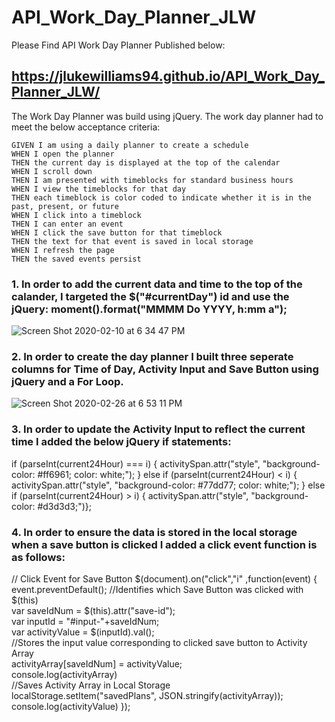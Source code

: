# API_Work_Day_Planner_JLW

 Please Find API Work Day Planner Published below:

##  https://jlukewilliams94.github.io/API_Work_Day_Planner_JLW/

The Work Day Planner was build using jQuery. The work day planner had to meet the below acceptance criteria:

```
GIVEN I am using a daily planner to create a schedule
WHEN I open the planner
THEN the current day is displayed at the top of the calendar
WHEN I scroll down
THEN I am presented with timeblocks for standard business hours
WHEN I view the timeblocks for that day
THEN each timeblock is color coded to indicate whether it is in the past, present, or future
WHEN I click into a timeblock
THEN I can enter an event
WHEN I click the save button for that timeblock
THEN the text for that event is saved in local storage
WHEN I refresh the page
THEN the saved events persist
```
### 1. In order to add the current data and time to the top of the calander, I targeted the $("#currentDay") id and use the jQuery: moment().format("MMMM Do YYYY, h:mm a");

![Screen Shot 2020-02-10 at 6 34 47 PM](https://user-images.githubusercontent.com/59854275/75398822-b87b1900-58c8-11ea-9c20-93d5e9162b33.png)

### 2. In order to create the day planner I built three seperate columns for Time of Day, Activity Input and Save Button using jQuery and a For Loop. 

![Screen Shot 2020-02-26 at 6 53 11 PM](https://user-images.githubusercontent.com/59854275/75399045-40612300-58c9-11ea-95e4-bfd146f2e543.png)

### 3. In order to update the Activity Input to reflect the current time I added the below jQuery if statements:



  if (parseInt(current24Hour) === i) {
        activitySpan.attr("style", "background-color: #ff6961; color: white;");
    } else if (parseInt(current24Hour) < i) {
        activitySpan.attr("style", "background-color: #77dd77; color: white;");
    } else if (parseInt(current24Hour) > i) {
        activitySpan.attr("style", "background-color: #d3d3d3;")};
    
### 4. In order to ensure the data is stored in the local storage when a save button is clicked I added a click event function is as follows:

   // Click Event for Save Button
    $(document).on("click","i" ,function(event) {                                                      
        event.preventDefault();
    //Identifies which Save Button was clicked with $(this)                                                   
        var saveIdNum = $(this).attr("save-id");                                
        var inputId = "#input-"+saveIdNum;                                       
        var activityValue = $(inputId).val();    
    //Stores the input value corresponding to clicked save button to Activity Array                                   
        activityArray[saveIdNum] = activityValue;  
        console.log(activityArray)                          
    //Saves Activity Array in Local Storage                                                   
        localStorage.setItem("savedPlans", JSON.stringify(activityArray));
        console.log(activityValue)
    });    





